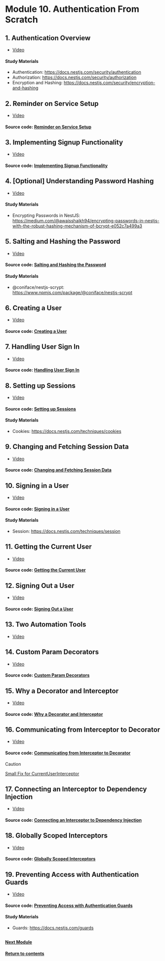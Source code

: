 # Module 10. Authentication From Scratch
## 1. Authentication Overview
- [Video](https://youtu.be/YIIWBmMOZaM)

#### Study Materials
- Authentication: https://docs.nestjs.com/security/authentication
- Authorization: https://docs.nestjs.com/security/authorization
- Encryption and Hashing: https://docs.nestjs.com/security/encryption-and-hashing

## 2. Reminder on Service Setup
- [Video](https://youtu.be/7VZAsbsUzWw)

#### Source code: [Reminder on Service Setup](https://github.com/yaskutsWeb/nestJs-course/tree/master/source/module%2010/2.%20Reminder%20on%20Service%20Setup/mycv)

## 3. Implementing Signup Functionality
- [Video](https://youtu.be/K7MBu9XWjhg)
  
#### Source code: [Implementing Signup Functionality](https://github.com/yaskutsWeb/nestJs-course/tree/master/source/module%2010/3.%20Implementing%20Signup%20Functionality/mycv)

## 4. [Optional] Understanding Password Hashing
- [Video](https://youtu.be/V-fXT5T5RO8)

#### Study Materials
- Encrypting Passwords in NestJS: https://medium.com/@awaisshaikh94/encrypting-passwords-in-nestjs-with-the-robust-hashing-mechanism-of-bcrypt-e052c7a499a3

## 5. Salting and Hashing the Password
- [Video](https://youtu.be/R-IEyWPunxg)

#### Source code: [Salting and Hashing the Password](https://github.com/yaskutsWeb/nestJs-course/tree/master/source/module%2010/5.%20Salting%20and%20Hashing%20the%20Password/mycv)

#### Study Materials
- @coniface/nestjs-scrypt: https://www.npmjs.com/package/@coniface/nestjs-scrypt

## 6. Creating a User
- [Video](https://youtu.be/c7hoC7y3KOs)

#### Source code: [Creating a User](https://github.com/yaskutsWeb/nestJs-course/tree/master/source/module%2010/6.%20Creating%20a%20User/mycv)

## 7. Handling User Sign In
- [Video](https://youtu.be/qaMcW0_azbg)
  
#### Source code: [Handling User Sign In](https://github.com/yaskutsWeb/nestJs-course/tree/master/source/module%2010/7.%20Handling%20User%20Sign%20In/mycv)

## 8. Setting up Sessions
- [Video](https://youtu.be/JkE5OaZqxiU)

#### Source code: [Setting up Sessions](https://github.com/yaskutsWeb/nestJs-course/tree/master/source/module%2010/8.%20Setting%20up%20Sessions/mycv)

#### Study Materials
- Cookies: https://docs.nestjs.com/techniques/cookies

## 9. Changing and Fetching Session Data
- [Video](https://youtu.be/CmI2mhF8-MQ)

#### Source code: [Changing and Fetching Session Data](https://github.com/yaskutsWeb/nestJs-course/tree/master/source/module%2010/9.%20Changing%20and%20Fetching%20Session%20Data/mycv)

## 10. Signing in a User
- [Video](https://youtu.be/I9Tai-kzIjA)

#### Source code: [Signing in a User](https://github.com/yaskutsWeb/nestJs-course/tree/master/source/module%2010/10.%20Signing%20in%20a%20User/mycv)

#### Study Materials
- Session: https://docs.nestjs.com/techniques/session

## 11. Getting the Current User
- [Video](https://youtu.be/cA79f2UljXQ)

#### Source code: [Getting the Current User](https://github.com/yaskutsWeb/nestJs-course/tree/master/source/module%2010/11.%20Getting%20the%20Current%20User/mycv)

## 12. Signing Out a User
- [Video](https://youtu.be/5z8RLywRFBg)
  
#### Source code: [Signing Out a User](https://github.com/yaskutsWeb/nestJs-course/tree/master/source/module%2010/12.%20Signing%20Out%20a%20User/mycv)

## 13. Two Automation Tools
- [Video](https://youtu.be/fV8E4OAk4j8)

## 14. Custom Param Decorators
- [Video](https://youtu.be/y8qEA4C5_I4)

#### Source code: [Custom Param Decorators](https://github.com/yaskutsWeb/nestJs-course/tree/master/source/module%2010/14.%20Custom%20Param%20Decorators/mycv)

## 15. Why a Decorator and Interceptor
- [Video](https://youtu.be/CYjTz-xpFS0)

#### Source code: [Why a Decorator and Interceptor](https://github.com/yaskutsWeb/nestJs-course/tree/master/source/module%2010/15.%20Why%20a%20Decorator%20and%20Interceptor/mycv)

## 16. Communicating from Interceptor to Decorator
- [Video](https://youtu.be/TMIqYGkzV34)
  
#### Source code: [Communicating from Interceptor to Decorator](https://github.com/yaskutsWeb/nestJs-course/tree/master/source/module%2010/16.%20Communicating%20from%20Interceptor%20to%20Decorator)

> [!CAUTION]
> [Small Fix for CurrentUserInterceptor](https://github.com/yaskutsWeb/nestJs-course/blob/master/source/module%2010/16.%20Communicating%20from%20Interceptor%20to%20Decorator/16.%20Small%20Fix%20for%20CurrentUserInterceptor.html)

## 17. Connecting an Interceptor to Dependency Injection
- [Video](https://youtu.be/lkqPD1xYmq8)

#### Source code: [Connecting an Interceptor to Dependency Injection](https://github.com/yaskutsWeb/nestJs-course/tree/master/source/module%2010/17.%20Connecting%20an%20Interceptor%20to%20Dependency%20Injection/mycv)

## 18. Globally Scoped Interceptors
- [Video](https://youtu.be/hjpGQxYu7J8)

#### Source code: [Globally Scoped Interceptors](https://github.com/yaskutsWeb/nestJs-course/tree/master/source/module%2010/18.%20Globally%20Scoped%20Interceptors/mycv)

## 19. Preventing Access with Authentication Guards
- [Video](https://youtu.be/7zWdlaGfhaM)

#### Source code: [Preventing Access with Authentication Guards](https://github.com/yaskutsWeb/nestJs-course/tree/master/source/module%2010/19.%20Preventing%20Access%20with%20Authentication%20Guards/mycv)

#### Study Materials
- Guards: https://docs.nestjs.com/guards

##
#### [Next Module](https://github.com/yaskutsWeb/nestJs-course/blob/master/source/module%2011/Module%2010.md)
#### [Return to contents](https://github.com/yaskutsWeb/nestJs-course/tree/master)
##
